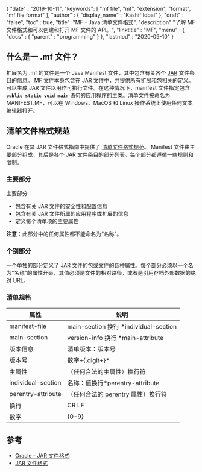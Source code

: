 {
  "date" : "2019-10-11",
  "keywords": [ "mf file", "mf", "extension", "format", "mf file format" ],
  "author" : {
    "display_name" : "Kashif Iqbal"
},
  "draft" : "false",
  "toc" : true,
  "title" :"MF - Java 清单文件格式",
  "description":"了解 MF 文件格式和可以创建和打开 MF 文件的 API。",
  "linktitle" : "MF",
  "menu" : {
    "docs" : {
      "parent" : "programming"
}
},
  "lastmod" : "2020-09-10"
}

## 什么是一 .mf 文件？

扩展名为 .mf 的文件是一个 Java Manifest 文件，其中包含有关各个 [JAR](/zh/programming/jar/) 文件条目的信息。 MF 文件本身包含在 JAR 文件中，并提供所有扩展和包相关的定义。可以生成 JAR 文件以用作可执行文件。在这种情况下，mainfest 文件指定包含 **`public static void main`** 语句的应用程序的主类。清单文件被命名为 MANIFEST.MF，可以在 Windows、MacOS 和 Linux 操作系统上使用任何文本编辑器打开。

## 清单文件格式规范

Oracle 在其 JAR 文件格式指南中提供了 [清单文件格式规范](https://docs.oracle.com/javase/8/docs/technotes/guides/jar/jar.html)。 Manifest 文件由主要部分组成，其后是各个 JAR 文件条目的部分列表。每个部分都遵循一些规则和限制。

### 主要部分

主要部分：

* 包含有关 JAR 文件的安全性和配置信息
* 包含有关 JAR 文件所属的应用程序或扩展的信息
* 定义每个清单项的主要属性

**注意**：此部分中的任何属性都不能命名为“名称"。

### 个别部分

一个单独的部分定义了 JAR 文件的包或文件的各种属性。每个部分必须以一个名为“名称"的属性开头，其值必须是文件的相对路径，或者是引用存档外部数据的绝对 URL。

### 清单规格

|属性|说明|
---|---|
|manifest-file|main-section 换行 *individual-section|
|main-section|version-info 换行 *main-attribute|
|版本信息|清单版本：版本号|
|版本号|数字+{.digit+}*|
|主属性|（任何合法的主属性）换行符|
|individual-section|名称：值换行*perentry-attribute|
|perentry-attribute|（任何合法的 perentry 属性）换行符|
|换行|CR LF |低频 | CR（不跟LF）|
|数字|{0-9}|

## 参考

* [Oracle - JAR 文件格式](https://docs.oracle.com/javase/8/docs/technotes/guides/jar/jar.html)
* [JAR 文件格式](https://en.wikipedia.org/wiki/JAR_(file_format))

